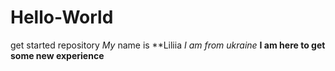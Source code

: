 # Hello-World
get started repository
*My* name is **Liliia
*I am from ukraine*
**I am here to get some new experience**
